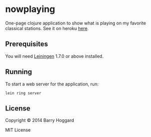 # nowplaying

One-page clojure application to show what is playing on my favorite classical stations. See it on heroku [here](http://nowplaying.tristanmedia.com/).

## Prerequisites

You will need [Leiningen][1] 1.7.0 or above installed.

[1]: https://github.com/technomancy/leiningen

## Running

To start a web server for the application, run:

    lein ring server

## License

Copyright © 2014 Barry Hoggard

MIT License

